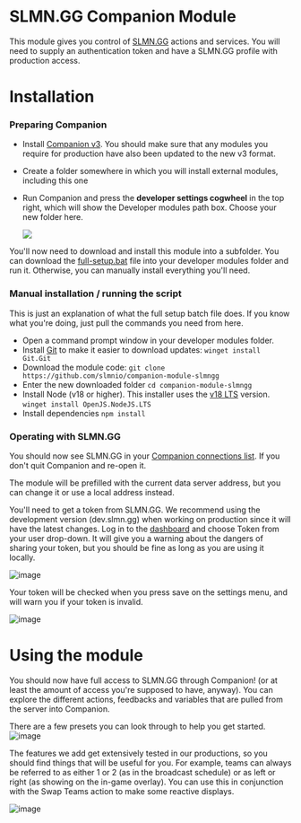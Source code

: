 # SLMN.GG Companion Module

This module gives you control of [SLMN.GG](https://github.com/slmnio/slmngg-sfc) actions and services. You will need to supply an authentication token and have a SLMN.GG profile with production access.

# Installation

### Preparing Companion

- Install [Companion v3](https://user.bitfocus.io/download). You should make sure that any modules you require for production have also been updated to the new v3 format.
- Create a folder somewhere in which you will install external modules, including this one
- Run Companion and press the **developer settings cogwheel** in the top right, which will show the Developer modules path box. Choose your new folder here.

  ![](https://raw.githubusercontent.com/wiki/bitfocus/companion-module-base/images/launcher-developer-mode.png)

You'll now need to download and install this module into a subfolder. You can download the [full-setup.bat](https://github.com/slmnio/companion-module-slmngg/raw/master/full-setup.bat) file into your developer modules folder and run it. Otherwise, you can manually install everything you'll need.

### Manual installation / running the script
This is just an explanation of what the full setup batch file does. If you know what you're doing, just pull the commands you need from here.

- Open a command prompt window in your developer modules folder. 
- Install [Git](https://git-scm.com/) to make it easier to download updates:
  `winget install Git.Git`
- Download the module code: 
  `git clone https://github.com/slmnio/companion-module-slmngg`
- Enter the new downloaded folder
  `cd companion-module-slmngg`
- Install Node (v18 or higher). This installer uses the [v18 LTS](https://nodejs.org/en/blog/release/v18.12.0) version.
  `winget install OpenJS.NodeJS.LTS`
- Install dependencies
  `npm install`

### Operating with SLMN.GG

You should now see SLMN.GG in your [Companion connections list](http://localhost:8000/connections). If you don't quit Companion and re-open it.

The module will be prefilled with the current data server address, but you can change it or use a local address instead.

You'll need to get a token from SLMN.GG. We recommend using the development version (dev.slmn.gg) when working on production since it will have the latest changes. Log in to the [dashboard](https://dev.slmn.gg/dashboard) and choose Token from your user drop-down. It will give you a warning about the dangers of sharing your token, but you should be fine as long as you are using it locally.

![image](https://github.com/slmnio/companion-module-slmngg/assets/15251071/932e8635-5544-459f-ab4b-aa290020717c)

Your token will be checked when you press save on the settings menu, and will warn you if your token is invalid.

![image](https://github.com/slmnio/companion-module-slmngg/assets/15251071/67fa8d8f-b6ab-4067-86a3-548cc0eeee39)

# Using the module

You should now have full access to SLMN.GG through Companion! (or at least the amount of access you're supposed to have, anyway). You can explore the different actions, feedbacks and variables that are pulled from the server into Companion.

There are a few presets you can look through to help you get started.
![image](https://github.com/slmnio/companion-module-slmngg/assets/15251071/823d040e-bba7-4491-94ee-64f843c93369)

The features we add get extensively tested in our productions, so you should find things that will be useful for you. For example, teams can always be referred to as either 1 or 2 (as in the broadcast schedule) or as left or right (as showing on the in-game overlay). You can use this in conjunction with the Swap Teams action to make some reactive displays.

![image](https://github.com/slmnio/companion-module-slmngg/assets/15251071/42011eaf-5e88-4028-87b2-b6ad0ca31663)




